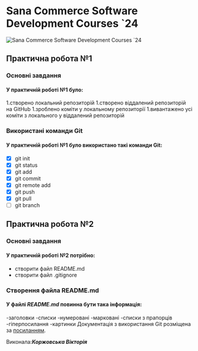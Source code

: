 # Sana Commerce Software Development Courses `24
![Sana Commerce Software Development Courses `24](https://upload.wikimedia.org/wikipedia/commons/0/08/Sana_Commerce_Logo.png)
## Практична робота №1
### Основні завдання
#### У **практичній роботі №1** було:
1.створено локальний репозиторій
1.створено віддалений репозиторій на GitHub
1.зроблено коміти у локальному репозиторії
1.вивантажено усі коміти з локального у віддалений репозиторій
### Використані команди Git
#### У **практичній роботі №1** було використано такі команди Git:
- [x] git init
- [x] git status
- [x] git add
- [x] git commit
- [x] git remote add
- [x] git push
- [x] git pull
- [ ] git branch
## Практична робота №2
### Основні завдання
#### У **практичній роботі №2** потрібно:
- створити файл README.md
- створити файл .gitignore
### Створення файла README.md
#### У файлі ***README.md*** повинна бути така інформація:

-заголовки
-списки
 -нумеровані
 -марковані
 -списки з прапорців
-гіперпосилання
-картинки
Документація з використання Git розміщена за [посиланням](https://docs.google.com/document/d/1agdvcLqd2w2rWS0-fCqwsevO-7QN2xLpZPq7Haylq4U/edit).

Виконала:***Коржовська Вікторія*** 


